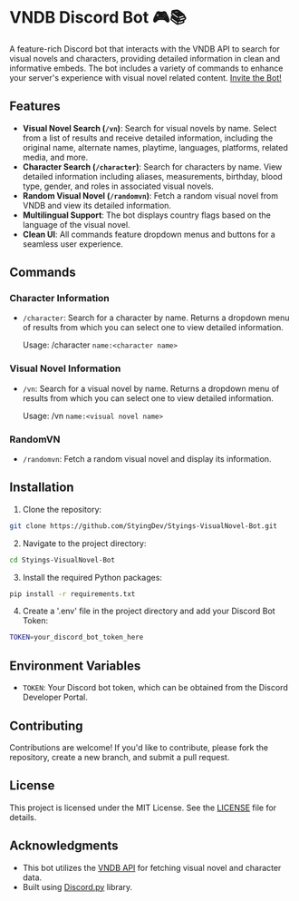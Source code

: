 # VNDB Discord Bot 🎮📚 

A feature-rich Discord bot that interacts with the VNDB API to search for visual novels and characters, providing detailed information in clean and informative embeds. The bot includes a variety of commands to enhance your server's experience with visual novel related content.
[Invite the Bot!](https://discord.com/oauth2/authorize?client_id=1231996105366048888&permissions=277025441856&integration_type=0&scope=bot)

## Features

- **Visual Novel Search (`/vn`)**: Search for visual novels by name. Select from a list of results and receive detailed information, including the original name, alternate names, playtime, languages, platforms, related media, and more.
- **Character Search (`/character`)**: Search for characters by name. View detailed information including aliases, measurements, birthday, blood type, gender, and roles in associated visual novels.
- **Random Visual Novel (`/randomvn`)**: Fetch a random visual novel from VNDB and view its detailed information.
- **Multilingual Support**: The bot displays country flags based on the language of the visual novel.
- **Clean UI**: All commands feature dropdown menus and buttons for a seamless user experience.

## Commands

### Character Information
- `/character`: Search for a character by name. Returns a dropdown menu of results from which you can select one to view detailed information.
  
  Usage: /character `name:<character name>`

### Visual Novel Information
- `/vn`: Search for a visual novel by name. Returns a dropdown menu of results from which you can select one to view detailed information.
  
  Usage: /vn `name:<visual novel name>`

### RandomVN
- `/randomvn`: Fetch a random visual novel and display its information.

## Installation

1. Clone the repository:

  ```bash
  git clone https://github.com/StyingDev/Styings-VisualNovel-Bot.git
  ```

2. Navigate to the project directory:
  ```bash
  cd Styings-VisualNovel-Bot
  ```

3. Install the required Python packages:

  ```bash
  pip install -r requirements.txt
  ```

4. Create a '.env' file in the project directory and add your Discord Bot Token:

  ```bash
  TOKEN=your_discord_bot_token_here
  ```

## Environment Variables

- `TOKEN`: Your Discord bot token, which can be obtained from the Discord Developer Portal.

## Contributing

Contributions are welcome! If you'd like to contribute, please fork the repository, create a new branch, and submit a pull request.

## License

This project is licensed under the MIT License. See the [LICENSE](LICENSE) file for details.

## Acknowledgments

- This bot utilizes the [VNDB API](https://vndb.org/d11) for fetching visual novel and character data.
- Built using [Discord.py](https://discordpy.readthedocs.io/) library.
